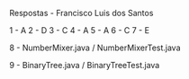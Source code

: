 Respostas - Francisco Luis dos Santos

1 - A 
2 - D
3 - C
4 - A
5 - A 
6 - C
7 - E

8 - NumberMixer.java / NumberMixerTest.java

9 - BinaryTree.java / BinaryTreeTest.java
